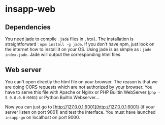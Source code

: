 insapp-web
==========

## Dependencies

You need jade to compile `.jade` files in `.html`.
The installation is straightforward : `npm install -g jade`.
If you don't have npm, just look on the internet how to install it on your OS.
Using jade is as simple as : `jade index.jade`. Jade will output the corresponding html files.

## Web server

You can't open directly the html file on your browser. The reason is that we are doing CORS requests which are not authorized by your browser. You have to serve this file with Apache or Nginx or PHP Builtin WebServer (`php -S 0.0.0.0:9001`) or Python Builtin Webserver...

Now you can just go to [http://127.0.0.1:9001](http://127.0.0.1:9001) (if your server listen on port 9001) and test the interface. You must have launched `insapp-go` on localhost on port 9000.
